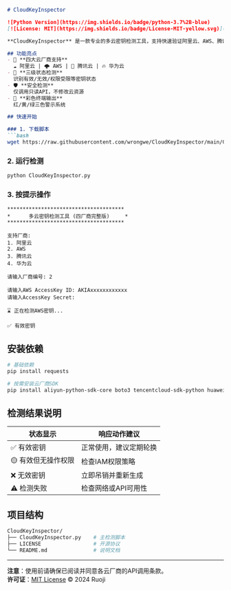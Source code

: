 ```markdown
# CloudKeyInspector

![Python Version](https://img.shields.io/badge/python-3.7%2B-blue)
[![License: MIT](https://img.shields.io/badge/License-MIT-yellow.svg)](https://opensource.org/licenses/MIT)

**CloudKeyInspector** 是一款专业的多云密钥检测工具，支持快速验证阿里云、AWS、腾讯云、华为云的AccessKey有效性及权限状态。

## 功能亮点
- 🚩 **四大云厂商支持**  
  ☁️ 阿里云 | 🌩️ AWS | 🐧 腾讯云 | 🔥 华为云
- 🚦 **三级状态检测**  
  识别有效/无效/权限受限等密钥状态
- 🛡️ **安全检测**  
  仅调用只读API，不修改云资源
- 🎨 **彩色终端输出**  
  红/黄/绿三色警示系统

## 快速开始

### 1. 下载脚本
```bash
wget https://raw.githubusercontent.com/wrongwe/CloudKeyInspector/main/CloudKeyInspector.py
```

### 2. 运行检测
```bash
python CloudKeyInspector.py
```

### 3. 按提示操作
```text
**************************************
*      多云密钥检测工具 (四厂商完整版)     *
**************************************

支持厂商:
1. 阿里云
2. AWS
3. 腾讯云
4. 华为云

请输入厂商编号: 2

请输入AWS AccessKey ID: AKIAxxxxxxxxxxxx
请输入AccessKey Secret: 

⌛ 正在检测AWS密钥...

✅ 有效密钥
```

## 安装依赖
```bash
# 基础依赖
pip install requests

# 按需安装云厂商SDK
pip install aliyun-python-sdk-core boto3 tencentcloud-sdk-python huaweicloudsdkcore
```

## 检测结果说明
| 状态显示                 | 响应动作建议               |
|-------------------------|--------------------------|
| ✅ 有效密钥               | 正常使用，建议定期轮换      |
| 🟡 有效但无操作权限        | 检查IAM权限策略           |
| ❌ 无效密钥               | 立即吊销并重新生成         |
| ⚠️ 检测失败              | 检查网络或API可用性        |

## 项目结构
```bash
CloudKeyInspector/
├── CloudKeyInspector.py    # 主检测脚本
├── LICENSE                 # 开源协议
└── README.md               # 说明文档
```



---

**注意**：使用前请确保已阅读并同意各云厂商的API调用条款。  
**许可证**：[MIT License](LICENSE) © 2024 Ruoji
```
